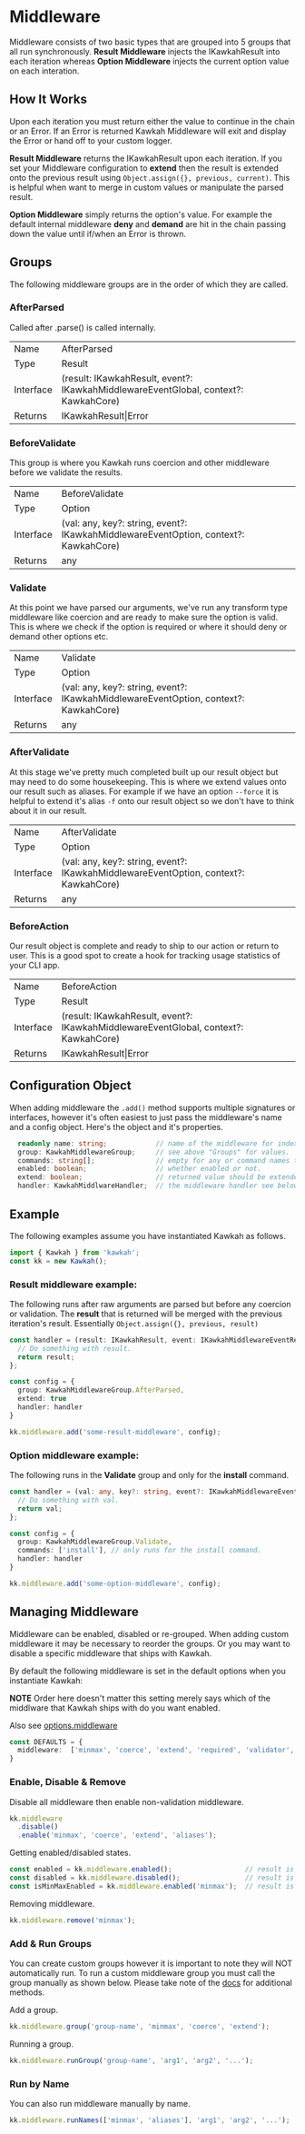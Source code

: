 # Middleware

Middleware consists of two basic types that are grouped into 5 groups that all run synchronously. **Result Middleware** injects the IKawkahResult into each iteration whereas **Option Middleware** injects the current option value on each interation.

## How It Works

Upon each iteration you must return either the value to continue in the chain or an Error. If an Error is returned Kawkah Middleware will exit and display the Error or hand off to your custom logger.

**Result Middleware** returns the IKawkahResult upon each iteration. If you set your Middleware configuration to **extend** then the result is extended onto the previous result using <code>Object.assign({}, previous, current)</code>. This is helpful when want to merge in custom values or manipulate the parsed result.

**Option Middleware** simply returns the option's value. For example the default internal middleware **deny** and **demand** are hit in the chain passing down the value until if/when an Error is thrown.

## Groups

The following middleware groups are in the order of which they are called.

### AfterParsed

Called after .parse() is called internally.

<table>
  <tr><td>Name</td><td>AfterParsed</td></tr>
  <tr><td>Type</td><td>Result</td></tr>
  <tr><td>Interface</td><td>(result: IKawkahResult, event?: IKawkahMiddlewareEventGlobal, context?: KawkahCore)</td></tr>
  <tr><td>Returns</td><td>IKawkahResult|Error</td></tr>
</table>

### BeforeValidate

This group is where you Kawkah runs coercion and other middleware before we validate the results.

<table>
  <tr><td>Name</td><td>BeforeValidate</td></tr>
  <tr><td>Type</td><td>Option</td></tr>
  <tr><td>Interface</td><td>(val: any, key?: string, event?: IKawkahMiddlewareEventOption, context?: KawkahCore)</td></tr>
  <tr><td>Returns</td><td>any</td></tr>
</table>

### Validate

At this point we have parsed our arguments, we've run any transform type middleware like coercion and are ready to make sure the option is valid. This is where we check if the option is required or where it should deny or demand other options etc.

<table>
  <tr><td>Name</td><td>Validate</td></tr>
  <tr><td>Type</td><td>Option</td></tr>
  <tr><td>Interface</td><td>(val: any, key?: string, event?: IKawkahMiddlewareEventOption, context?: KawkahCore)</td></tr>
  <tr><td>Returns</td><td>any</td></tr>
</table>

### AfterValidate

At this stage we've pretty much completed built up our result object but may need to do some housekeeping. This is where we extend values onto our result such as aliases. For example if we have an option <code>--force</code> it is helpful to extend it's alias <code>-f</code> onto our result object so we don't have to think about it in our result.

<table>
  <tr><td>Name</td><td>AfterValidate</td></tr>
  <tr><td>Type</td><td>Option</td></tr>
  <tr><td>Interface</td><td>(val: any, key?: string, event?: IKawkahMiddlewareEventOption, context?: KawkahCore)</td></tr>
  <tr><td>Returns</td><td>any</td></tr>
</table>

### BeforeAction

Our result object is complete and ready to ship to our action or return to user. This is a good spot to create a hook for tracking usage statistics of your CLI app.

<table>
  <tr><td>Name</td><td>BeforeAction</td></tr>
  <tr><td>Type</td><td>Result</td></tr>
  <tr><td>Interface</td><td>(result: IKawkahResult, event?: IKawkahMiddlewareEventGlobal, context?: KawkahCore)</td></tr>
  <tr><td>Returns</td><td>IKawkahResult|Error</td></tr>
</table>

## Configuration Object

When adding middleware the <code>.add()</code> method supports multiple signatures or interfaces, however it's often easiest to just pass the middleware's name and a config object. Here's the object and it's properties.

```ts
  readonly name: string;            // name of the middleware for indexing.
  group: KawkahMiddlewareGroup;     // see above "Groups" for values.
  commands: string[];               // empty for any or command names to apply to.
  enabled: boolean;                 // whether enabled or not.
  extend: boolean;                  // returned value should be extended to previous.
  handler: KawkahMiddlwareHandler;  // the middleware handler see below examples.
```

## Example

The following examples assume you have instantiated Kawkah as follows.

```ts
import { Kawkah } from 'kawkah';
const kk = new Kawkah();
```

### Result middleware example:

The following runs after raw arguments are parsed but before any coercion or validation. The **result** that is returned will be merged with the previous iteration's result. Essentially <code>Object.assign({}, previous, result)</code>

```ts
const handler = (result: IKawkahResult, event: IKawkahMiddlewareEventResult, context: KawkahCore) => {
  // Do something with result.
  return result;
};

const config = {
  group: KawkahMiddlewareGroup.AfterParsed,
  extend: true
  handler: handler
}

kk.middleware.add('some-result-middleware', config);
```

### Option middleware example:

The following runs in the **Validate** group and only for the **install** command.

```ts
const handler = (val: any, key?: string, event?: IKawkahMiddlewareEventOption, context?: KawkahCore) => {
  // Do something with val.
  return val;
};

const config = {
  group: KawkahMiddlewareGroup.Validate,
  commands: ['install'], // only runs for the install command.
  handler: handler
}

kk.middleware.add('some-option-middleware', config);
```

## Managing Middleware

Middleware can be enabled, disabled or re-grouped. When adding custom middleware it may be necessary to reorder the groups. Or you may want to disable a specific middleware that ships with Kawkah.

By default the following middleware is set in the default options when you instantiate Kawkah:

**NOTE** Order here doesn't matter this setting merely says which of the middlware that Kawkah ships with do you want enabled.

Also see [options.middleware](OPTIONS.md/#middleware)

```ts
const DEFAULTS = {
  middleware:  ['minmax', 'coerce', 'extend', 'required', 'validator', 'demand', 'deny', 'aliases']
}
```

### Enable, Disable & Remove

Disable all middleware then enable non-validation middleware.

```ts
kk.middleware
  .disable()
  .enable('minmax', 'coerce', 'extend', 'aliases');
```

Getting enabled/disabled states.

```ts
const enabled = kk.middleware.enabled();                  // result is array of strings.
const disabled = kk.middleware.disabled();                // result is array of strings.
const isMinMaxEnabled = kk.middleware.enabled('minmax');  // result is boolean.
```

Removing middleware.

```ts
kk.middleware.remove('minmax');
```

### Add & Run Groups

You can create custom groups however it is important to note they will NOT automatically run. To run a custom middleware group you must call the group manually as shown below. Please take note of the [docs](https://blujedis.github.io/kawkah/) for additional methods.

Add a group.

```ts
kk.middleware.group('group-name', 'minmax', 'coerce', 'extend');
```

Running a group.

```ts
kk.middleware.runGroup('group-name', 'arg1', 'arg2', '...');
```

### Run by Name

You can also run middleware manually by name.

```ts
kk.middleware.runNames(['minmax', 'aliases'], 'arg1', 'arg2', '...');
```